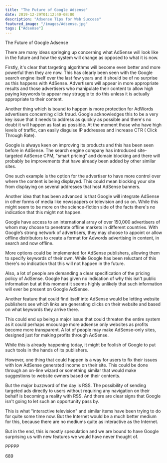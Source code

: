 ```yaml
---
title: "The Future of Google Adsense"
date: 2019-12-29T01:12:40-08:00
description: "Adsense Tips for Web Success"
featured_image: "/images/Adsense.jpg"
tags: ["Adsense"]
---
```


The Future of Google Adsense

There are many ideas springing up concerning what AdSense will look like in the future and how the system will change as opposed to what it is now.

Firstly, it's clear that targeting algorithms will become even better and more powerful then they are now. This has clearly been seen with the Google search engine itself over the last few years and it should be of no surprise as this happens with AdSense. Advertisers will appear in more appropriate results and those advertisers who manipulate their content to allow high paying keywords to appear may struggle to do this unless it is actually appropriate to their content.

Another thing which is bound to happen is more protection for AdWords advertisers concerning click fraud. Google acknowledges this to be a very key issue that it needs to address as quickly as possible and there's no doubt it will happen as fast as possible. At the moment those who have high levels of traffic, can easily disguise IP addresses and increase CTR ( Click Through Rate).

Google is always keen on improving its products and this has been seen before in AdSense. The search engine company has introduced site-targeted AdSense CPM, "smart pricing" and domain blocking and there will probably be improvements that have already been added by other similar sites.

One such example is the option for the advertiser to have more control over where the content is being displayed. This could mean blocking your site from displaying on several addresses that host AdSense banners.

Another idea that has been advanced is that Google will integrate AdSense in other forms of media like newspapers or television and so on. While this might seem to be more on the science-fiction side of the facts there's no indication that this might not happen. 

Google have access to an international array of over 150,000 advertisers of whom may choose to penetrate offline markets in different countries. With Google’s strong network of advertisers, they may choose to appoint or allow offline distributors to create a format for Adwords advertising in content, in search and now offline. 

More options could be implemented for AdSense publishers, allowing them to specify keywords of their own. While Google has been reluctant of this there's no indication that this will not happen in the future.

Also, a lot of people are demanding a clear specification of the pricing policy of AdSense. Google has given no indication of why this isn't public information but at this moment it seems highly unlikely that such information will ever be present on Google AdSense.

Another feature that could find itself into AdSense would be letting website publishers see which links are generating clicks on their website and based on what keywords they arrive there.

This could end up being a major issue that could threaten the entire system as it could perhaps encourage more adsense only websites as profits become more transparent. A lot of people may make AdSense-only sites, designed just for making profits through AdSense.

While this is already happening today, it might be foolish of Google to put such tools in the hands of its publishers.

However, one thing that could happen is a way for users to fix their issues with low AdSense generated income on their site. This could be done through an on-line wizard or something similar that would make suggestions to website owners based on their contents.

But the major buzzword of the day is RSS. The possibility of sending targeted ads directly to users without requiring any navigation on their behalf is becoming a reality with RSS. And there are clear signs that Google isn't going to let such an opportunity pass by.

This is what "interactive television" and similar items have been trying to do for quite some time now. But the Internet would be a much better medium for this, because there are no mediums quite as interactive as the Internet.

But in the end, this is mostly speculation and we are bound to have Google surprising us with new features we would have never thought of.

PPPPP

689

